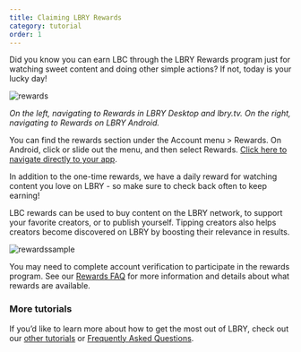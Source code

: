 ```yaml
---
title: Claiming LBRY Rewards
category: tutorial
order: 1
---
```


Did you know you can earn LBC through the LBRY Rewards program just for watching sweet content and doing other simple actions? If not, today is your lucky day!

![rewards](https://spee.ch/b/rewards-tutorial01-2.png)

_On the left, navigating to Rewards in LBRY Desktop and lbry.tv. On the right, navigating to Rewards on LBRY Android._

You can find the rewards section under the Account menu > Rewards. On Android, click or slide out the menu, and then select Rewards. [Click here to navigate directly to your app](https://open.lbry.com/?rewards).

In addition to the one-time rewards, we have a daily reward for watching content you love on LBRY - so make sure to check back often to keep earning!

LBC rewards can be used to buy content on the LBRY network, to support your favorite creators, or to publish yourself. Tipping creators also helps creators become discovered on LBRY by boosting their relevance in results.

![rewardssample](https://spee.ch/e/rewards-sample.png)

You may need to complete account verification to participate in the rewards program. See our [Rewards FAQ](https://lbry.com/faq/rewards) for more information and details about what rewards are available.

### More tutorials

If you’d like to learn more about how to get the most out of LBRY, check out our [other tutorials](https://lbry.com/faq?category=tutorial) or [Frequently Asked Questions](https://lbry.com/faq).
